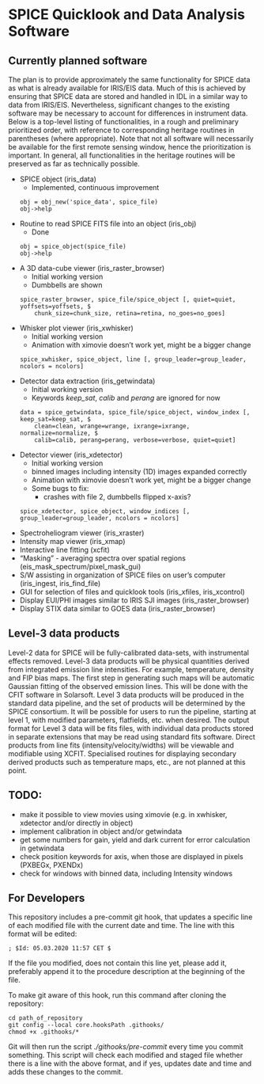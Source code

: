 # SPICE Quicklook and Data Analysis Software
## Currently planned software
The plan is to provide approximately the same functionality for SPICE data as what is already available for IRIS/EIS data. Much of this is achieved by ensuring that SPICE data are stored and handled in IDL in a similar way to data from IRIS/EIS. Nevertheless, significant changes to the existing software may be necessary to account for differences in instrument data.
Below is a top-level listing of functionalities, in a rough and preliminary prioritized order, with reference to corresponding heritage routines in parentheses (where appropriate). Note that not all software will necessarily be available for the first remote sensing window, hence the prioritization is important.
In general, all functionalities in the heritage routines will be preserved as far as technically possible.

* SPICE object (iris_data)
    * Implemented, continuous improvement
    ```
    obj = obj_new('spice_data', spice_file)
    obj->help
    ```
* Routine to read SPICE FITS file into an object (iris_obj)
    * Done
    ```
    obj = spice_object(spice_file)
    obj->help
    ```
* A 3D data-cube viewer (iris_raster_browser)
    * Initial working version
    * Dumbbells are shown
    ```
    spice_raster_browser, spice_file/spice_object [, quiet=quiet, yoffsets=yoffsets, $
        chunk_size=chunk_size, retina=retina, no_goes=no_goes]
    ```
* Whisker plot viewer (iris_xwhisker)
    * Initial working version
    * Animation with ximovie doesn’t work yet, might be a bigger change
    ```
    spice_xwhisker, spice_object, line [, group_leader=group_leader, ncolors = ncolors]
    ```
* Detector data extraction (iris_getwindata)
    * Initial working version
    * Keywords _keep_sat_, _calib_ and _perang_ are ignored for now
    ```
    data = spice_getwindata, spice_file/spice_object, window_index [, keep_sat=keep_sat, $
        clean=clean, wrange=wrange, ixrange=ixrange, normalize=normalize, $
        calib=calib, perang=perang, verbose=verbose, quiet=quiet]
    ```
* Detector viewer (iris_xdetector)
    * Initial working version
    * binned images including intensity (1D) images expanded correctly
    * Animation with ximovie doesn’t work yet, might be a bigger change
    * Some bugs to fix:
        * crashes with file 2, dumbbells flipped x-axis?
    ```
    spice_xdetector, spice_object, window_indices [, group_leader=group_leader, ncolors = ncolors]
    ```
* Spectroheliogram viewer (iris_xraster)
* Intensity map viewer (iris_xmap)
* Interactive line fitting (xcfit)
* “Masking” - averaging spectra over spatial regions (eis_mask_spectrum/pixel_mask_gui)
* S/W assisting in organization of SPICE files on user’s computer (iris_ingest, iris_find_file)
* GUI for selection of files and quicklook tools (iris_xfiles, iris_xcontrol)
* Display EUI/PHI images similar to IRIS SJI images (iris_raster_browser)
* Display STIX data similar to GOES data (iris_raster_browser)

## Level-3 data products
Level-2 data for SPICE will be fully-calibrated data-sets, with instrumental effects removed. Level-3 data products will be physical quantities derived from integrated emission line intensities. For example, temperature, density and FIP bias maps. The first step in generating such maps will be automatic Gaussian fitting of the observed emission lines. This will be done with the CFIT software in Solarsoft.
Level 3 data products will be produced in the standard data pipeline, and the set of products will be determined by the SPICE consortium. It will be possible for users to run the pipeline, starting at level 1, with modified parameters, flatfields, etc. when desired.
The output format for Level 3 data will be fits files, with individual data products stored in separate extensions that may be read using standard fits software. Direct products from line fits (intensity/velocity/widths) will be viewable and modifiable using XCFIT.
Specialised routines for displaying secondary derived products such as temperature maps, etc., are not planned at this point.


## TODO: 

- make it possible to view movies using ximovie (e.g. in xwhisker, xdetector and/or directly in object)
- implement calibration in object and/or getwindata
- get some numbers for gain, yield and dark current for error calculation in getwindata
- check position keywords for axis, when those are displayed in pixels (PXBEGx, PXENDx)
- check for windows with binned data, including Intensity windows

## For Developers
This repository includes a pre-commit git hook, that updates a specific line of each modified file with the current date and time. The line with this format will be edited:
```
; $Id: 05.03.2020 11:57 CET $
```
If the file you modified, does not contain this line yet, please add it, preferably append it to the procedure description at the beginning of the file. 

To make git aware of this hook, run this command after cloning the repository:
```
cd path_of_repository
git config --local core.hooksPath .githooks/
chmod +x .githooks/*
```
Git will then run the script _./githooks/pre-commit_ every time you commit something. This script will check each modified and staged file whether there is a line with the above format, and if yes, updates date and time and adds these changes to the commit.

